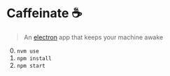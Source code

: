 # Caffeinate :coffee:
> An [electron](http://electron.atom.io/) app that keeps your machine awake

  0. `nvm use`
  0. `npm install`
  0. `npm start`
